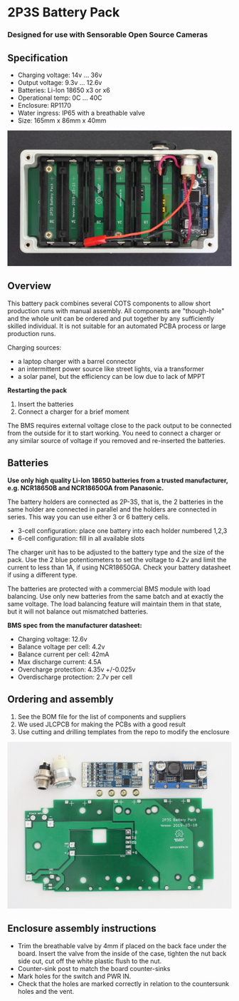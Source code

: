 # 2P3S Battery Pack
### Designed for use with Sensorable Open Source Cameras

## Specification

* Charging voltage: 14v ... 36v
* Output voltage: 9.3v ... 12.6v
* Batteries: Li-Ion 18650 x3 or x6
* Operational temp: 0C ... 40C
* Enclosure: RP1170
* Water ingress: IP65 with a breathable valve
* Size: 165mm x 86mm x 40mm

![](img/sensorable-battery-pack-top-black.jpg)

## Overview

This battery pack combines several COTS components to allow short production runs with manual assembly. All components are "though-hole" and the whole unit can be ordered and put together by any sufficiently skilled individual. It is not suitable for an automated PCBA process or large production runs.

Charging sources:

* a laptop charger with a barrel connector
* an intermittent power source like street lights, via a transformer
* a solar panel, but the efficiency can be low due to lack of MPPT

**Restarting the pack**

1. Insert the batteries
2. Connect a charger for a brief moment

The BMS requires external voltage close to the pack output to be connected from the outside for it to start working. You need to connect a charger or any similar source of voltage if you removed and re-inserted the batteries.

## Batteries

**Use only high quality Li-Ion 18650 batteries from a trusted manufacturer, e.g. NCR18650B and NCR18650GA from Panasonic.**

The battery holders are connected as 2P-3S, that is, the 2 batteries in the same holder are connected in parallel and the holders are connected in series. This way you can use either 3 or 6 battery cells.

* 3-cell configuration: place one battery into each holder numbered 1,2,3
* 6-cell configuration: fill in all available slots

The charger unit has to be adjusted to the battery type and the size of the pack. Use the 2 blue potentiometers to set the voltage to 4.2v and limit the current to less than 1A, if using NCR18650GA. Check your battery datasheet if using a different type.

The batteries are protected with a commercial BMS module with load balancing. Use only new batteries from the same batch and at exactly the same voltage. The load balancing feature will maintain them in that state, but it will not balance out mismatched batteries.

**BMS spec from the manufacturer datasheet:**
* Charging voltage: 12.6v
* Balance voltage per cell: 4.2v
* Balance current per cell: 42mA
* Max discharge current: 4.5A
* Overcharge protection: 4.35v +/-0.025v
* Overdischarge protection: 2.7v per cell

## Ordering and assembly

1. See the BOM file for the list of components and suppliers
2. We used JLCPCB for making the PCBs with a good result
3. Use cutting and drilling templates from the repo to modify the enclosure

![](img/sensorable-battery-pack-components.jpg)


## Enclosure assembly instructions

* Trim the breathable valve by 4mm if placed on the back face under the board. Insert the valve from the inside of the case, tighten the nut back side out, cut off the white plastic flush to the nut.
* Counter-sink post to match the board counter-sinks 
* Mark holes for the switch and PWR IN.
* Check that the holes are marked correctly in relation to the countersunk holes and the vent.

